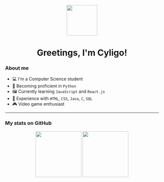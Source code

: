 <div align="center">
  <img src="https://media.giphy.com/media/QssGEmpkyEOhBCb7e1/giphy.gif" width="100">
</div>

<h1 align="center"> Greetings, I'm Cyligo!</h1>

### About me

- 💻 I'm a Computer Science student <br>
- 🐍 Becoming proficient in `Python` <br>
- 🖼️ Currently learning `JavaScript` and `React.js` <br>
- 📖 Experience with `HTML`, `CSS`, `Java`, `C`, `SQL`
- 🎮 Video game enthusiast <br>

---

### My stats on GitHub

<div align="center">
  <img height="150em" src="https://github-readme-stats.vercel.app/api?username=cyligo&show_icons=true&theme=tokyonight&title_color=ff69b4&icon_color=ff69b4&text_color=f8f8f2&bg_color=00000000"/>
  <img height="150em" src="https://github-readme-stats.vercel.app/api/top-langs/?username=cyligo&layout=compact&theme=tokyonight&title_color=ff69b4&text_color=f8f8f2&bg_color=00000000"/>
</div>
